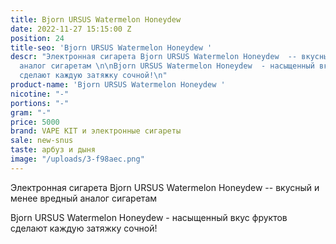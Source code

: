 ```yaml
---
title: Bjorn URSUS Watermelon Honeydew
date: 2022-11-27 15:15:00 Z
position: 24
title-seo: 'Bjorn URSUS Watermelon Honeydew '
descr: "Электронная сигарета Bjorn URSUS Watermelon Honeydew  -- вкусный и менее вредный
  аналог сигаретам \n\nBjorn URSUS Watermelon Honeydew  - насыщенный вкус фруктов
  сделают каждую затяжку сочной!\n"
product-name: 'Bjorn URSUS Watermelon Honeydew '
nicotine: "-"
portions: "-"
gram: "-"
price: 5000
brand: VAPE KIT и электронные сигареты
sale: new-snus
taste: арбуз и дыня
image: "/uploads/3-f98aec.png"
---
```


Электронная сигарета Bjorn URSUS Watermelon Honeydew  -- вкусный и менее вредный аналог сигаретам 

Bjorn URSUS Watermelon Honeydew  - насыщенный вкус фруктов сделают каждую затяжку сочной!
